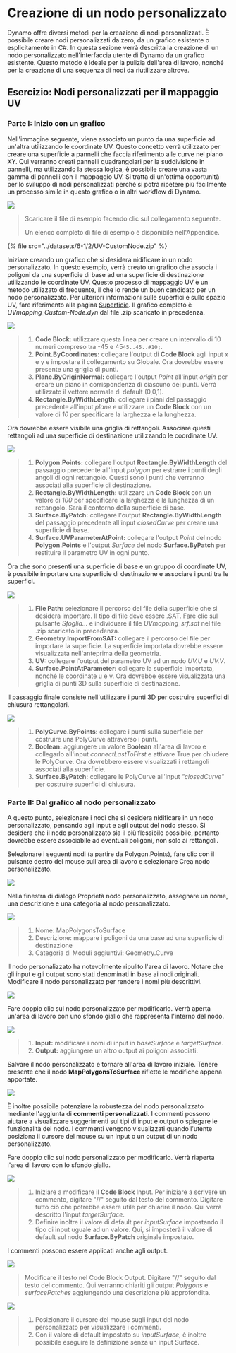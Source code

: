 # Creazione di un nodo personalizzato

Dynamo offre diversi metodi per la creazione di nodi personalizzati. È possibile creare nodi personalizzati da zero, da un grafico esistente o esplicitamente in C#. In questa sezione verrà descritta la creazione di un nodo personalizzato nell'interfaccia utente di Dynamo da un grafico esistente. Questo metodo è ideale per la pulizia dell'area di lavoro, nonché per la creazione di una sequenza di nodi da riutilizzare altrove.

## Esercizio: Nodi personalizzati per il mappaggio UV

### Parte I: Inizio con un grafico

Nell'immagine seguente, viene associato un punto da una superficie ad un'altra utilizzando le coordinate UV. Questo concetto verrà utilizzato per creare una superficie a pannelli che faccia riferimento alle curve nel piano XY. Qui verranno creati pannelli quadrangolari per la suddivisione in pannelli, ma utilizzando la stessa logica, è possibile creare una vasta gamma di pannelli con il mappaggio UV. Si tratta di un'ottima opportunità per lo sviluppo di nodi personalizzati perché si potrà ripetere più facilmente un processo simile in questo grafico o in altri workflow di Dynamo.

![](<../images/6-1/2/custom node for uv mapping pt I - 01.jpg>)

> Scaricare il file di esempio facendo clic sul collegamento seguente.
>
> Un elenco completo di file di esempio è disponibile nell'Appendice.

{% file src="../datasets/6-1/2/UV-CustomNode.zip" %}

Iniziare creando un grafico che si desidera nidificare in un nodo personalizzato. In questo esempio, verrà creato un grafico che associa i poligoni da una superficie di base ad una superficie di destinazione utilizzando le coordinate UV. Questo processo di mappaggio UV è un metodo utilizzato di frequente, il che lo rende un buon candidato per un nodo personalizzato. Per ulteriori informazioni sulle superfici e sullo spazio UV, fare riferimento alla pagina [Superficie](../../5\_essential\_nodes\_and\_concepts/5-2\_geometry-for-computational-design/5-surfaces.md). Il grafico completo è _UVmapping\_Custom-Node.dyn_ dal file .zip scaricato in precedenza.

![](<../images/6-1/2/custom node for uv mapping pt I - 02.jpg>)

> 1. **Code Block:** utilizzare questa linea per creare un intervallo di 10 numeri compreso tra -45 e 45`45..45..#10;`.
> 2. **Point.ByCoordinates:** collegare l'output di **Code Block** agli input x e y e impostare il collegamento su Globale. Ora dovrebbe essere presente una griglia di punti.
> 3. **Plane.ByOriginNormal:** collegare l'output _Point_ all'input _origin_ per creare un piano in corrispondenza di ciascuno dei punti. Verrà utilizzato il vettore normale di default (0,0,1).
> 4. **Rectangle.ByWidthLength:** collegare i piani del passaggio precedente all'input _plane_ e utilizzare un **Code Block** con un valore di _10_ per specificare la larghezza e la lunghezza.

Ora dovrebbe essere visibile una griglia di rettangoli. Associare questi rettangoli ad una superficie di destinazione utilizzando le coordinate UV.

![](<../images/6-1/2/custom node for uv mapping pt I - 03.jpg>)

> 1. **Polygon.Points:** collegare l'output **Rectangle.ByWidthLength** del passaggio precedente all'input _polygon_ per estrarre i punti degli angoli di ogni rettangolo. Questi sono i punti che verranno associati alla superficie di destinazione.
> 2. **Rectangle.ByWidthLength:** utilizzare un **Code Block** con un valore di _100_ per specificare la larghezza e la lunghezza di un rettangolo. Sarà il contorno della superficie di base.
> 3. **Surface.ByPatch:** collegare l'output **Rectangle.ByWidthLength** del passaggio precedente all'input _closedCurve_ per creare una superficie di base.
> 4. **Surface.UVParameterAtPoint:** collegare l'output _Point_ del nodo **Polygon.Points** e l'output _Surface_ del nodo **Surface.ByPatch** per restituire il parametro UV in ogni punto.

Ora che sono presenti una superficie di base e un gruppo di coordinate UV, è possibile importare una superficie di destinazione e associare i punti tra le superfici.

![](<../images/6-1/2/custom node for uv mapping pt I - 04.jpg>)

> 1. **File Path:** selezionare il percorso del file della superficie che si desidera importare. Il tipo di file deve essere .SAT. Fare clic sul pulsante _Sfoglia..._ e individuare il file _UVmapping\_srf.sat_ nel file .zip scaricato in precedenza.
> 2. **Geometry.ImportFromSAT:** collegare il percorso del file per importare la superficie. La superficie importata dovrebbe essere visualizzata nell'anteprima della geometria.
> 3. **UV:** collegare l'output del parametro UV ad un nodo _UV.U_ e _UV.V_.
> 4. **Surface.PointAtParameter:** collegare la superficie importata, nonché le coordinate u e v. Ora dovrebbe essere visualizzata una griglia di punti 3D sulla superficie di destinazione.

Il passaggio finale consiste nell'utilizzare i punti 3D per costruire superfici di chiusura rettangolari.

![](<../images/6-1/2/custom node for uv mapping pt I - 05.jpg>)

> 1. **PolyCurve.ByPoints:** collegare i punti sulla superficie per costruire una PolyCurve attraverso i punti.
> 2. **Boolean:** aggiungere un valore **Boolean** all'area di lavoro e collegarlo all'input _connectLastToFirst_ e attivare True per chiudere le PolyCurve. Ora dovrebbero essere visualizzati i rettangoli associati alla superficie.
> 3. **Surface.ByPatch:** collegare le PolyCurve all'input _"closedCurve"_ per costruire superfici di chiusura.

### Parte II: Dal grafico al nodo personalizzato

A questo punto, selezionare i nodi che si desidera nidificare in un nodo personalizzato, pensando agli input e agli output del nodo stesso. Si desidera che il nodo personalizzato sia il più flessibile possibile, pertanto dovrebbe essere associabile ad eventuali poligoni, non solo ai rettangoli.

Selezionare i seguenti nodi (a partire da Polygon.Points), fare clic con il pulsante destro del mouse sull'area di lavoro e selezionare Crea nodo personalizzato.

![](<../images/6-1/2/custom node for uv mapping pt II - 01.jpg>)

Nella finestra di dialogo Proprietà nodo personalizzato, assegnare un nome, una descrizione e una categoria al nodo personalizzato.

![](<../images/6-1/2/custom node for uv mapping pt II - 02.jpg>)

> 1. Nome: MapPolygonsToSurface
> 2. Descrizione: mappare i poligoni da una base ad una superficie di destinazione
> 3. Categoria di Moduli aggiuntivi: Geometry.Curve

Il nodo personalizzato ha notevolmente ripulito l'area di lavoro. Notare che gli input e gli output sono stati denominati in base ai nodi originali. Modificare il nodo personalizzato per rendere i nomi più descrittivi.

![](<../images/6-1/2/custom node for uv mapping pt II - 03.jpg>)

Fare doppio clic sul nodo personalizzato per modificarlo. Verrà aperta un'area di lavoro con uno sfondo giallo che rappresenta l'interno del nodo.

![](<../images/6-1/2/custom node for uv mapping pt II - 04.jpg>)

> 1. **Input:** modificare i nomi di input in _baseSurface_ e _targetSurface_.
> 2. **Output:** aggiungere un altro output ai poligoni associati.

Salvare il nodo personalizzato e tornare all'area di lavoro iniziale. Tenere presente che il nodo **MapPolygonsToSurface** riflette le modifiche appena apportate.

![](<../images/6-1/2/custom node for uv mapping pt II - 05.jpg>)

È inoltre possibile potenziare la robustezza del nodo personalizzato mediante l'aggiunta di **commenti personalizzati**. I commenti possono aiutare a visualizzare suggerimenti sui tipi di input e output o spiegare le funzionalità del nodo. I commenti vengono visualizzati quando l'utente posiziona il cursore del mouse su un input o un output di un nodo personalizzato.

Fare doppio clic sul nodo personalizzato per modificarlo. Verrà riaperta l'area di lavoro con lo sfondo giallo.

![](<../images/6-1/2/custom node for uv mapping pt II - 06.jpg>)

> 1. Iniziare a modificare il **Code Block** Input. Per iniziare a scrivere un commento, digitare "//" seguito dal testo del commento. Digitare tutto ciò che potrebbe essere utile per chiarire il nodo. Qui verrà descritto l'input _targetSurface_.
> 2. Definire inoltre il valore di default per _inputSurface_ impostando il tipo di input uguale ad un valore. Qui, si imposterà il valore di default sul nodo **Surface.ByPatch** originale impostato.

I commenti possono essere applicati anche agli output.

![](<../images/6-1/2/custom node for uv mapping pt II - 07.jpg>)

> Modificare il testo nel Code Block Output. Digitare "//" seguito dal testo del commento. Qui verranno chiariti gli output _Polygons_ e _surfacePatches_ aggiungendo una descrizione più approfondita.

![](<../images/6-1/2/custom node for uv mapping pt II - 08.jpg>)

> 1. Posizionare il cursore del mouse sugli input del nodo personalizzato per visualizzare i commenti.
> 2. Con il valore di default impostato su _inputSurface_, è inoltre possibile eseguire la definizione senza un input Surface.

